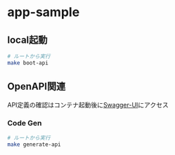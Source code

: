# app-sample

## local起動

```bash
# ルートから実行
make boot-api
```

## OpenAPI関連

API定義の確認はコンテナ起動後に[Swagger-UI](http://localhost:8081/)にアクセス

### Code Gen

```bash
# ルートから実行
make generate-api
```